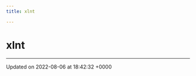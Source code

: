 ```yaml
---
title: xlnt

---
```


# xlnt








-------------------------------

Updated on 2022-08-06 at 18:42:32 +0000